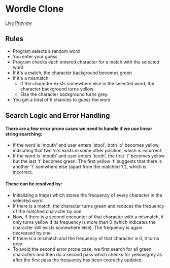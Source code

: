 # Wordle Clone
<a href="https://rabbitcase.github.io/wordle-clone/" target='_blank'>Live Preview</a>
## Rules 
- Program selects a random word
- You enter your guess
- Program checks each entered character for a match with the selected word
- If it's a match, the character background becomes green
- If it's a mismatch
  - If the character exists somewhere else in the selected word, the character background turns yellow.
  - Else the character background turns grey.
- You get a total of 6 chances to guess the word

## Search Logic and Error Handling
#### There are a few error prone cases we need to handle if we use linear string searching:
- If the word is 'mouth' and user enters 'stool', both 'o' becomes yellow, indicating that two 'o's exists in some other position, which is incorrect.
- If the word is 'mouth' and user enters 'teeth', the first 't' becomes yellow but the last 't' becomes green. The first yellow 't' suggests that there is another 't' somwhere else (apart from the matched 't'), which is incorrect.
#### These can be resolved by:
- Initializing a map() which stores the frequency of every character in the selected word
- If there is a match, the character turns green and reduces the frequency of the matched character by one
- Now, if there is a second encounter of that character with a mismatch, it only turns yellow if its frequency is more than 0 (which indicates the character still exists somewhere else). The frequency is again decreased by one
- If there is a mismatch and the frequency of that character is 0, it turns grey
- To avoid the second error prone case, we first search for all green characters and then do a second pass which checks for yellow/grey as after the first pass the frequency has been coorectly updated.
